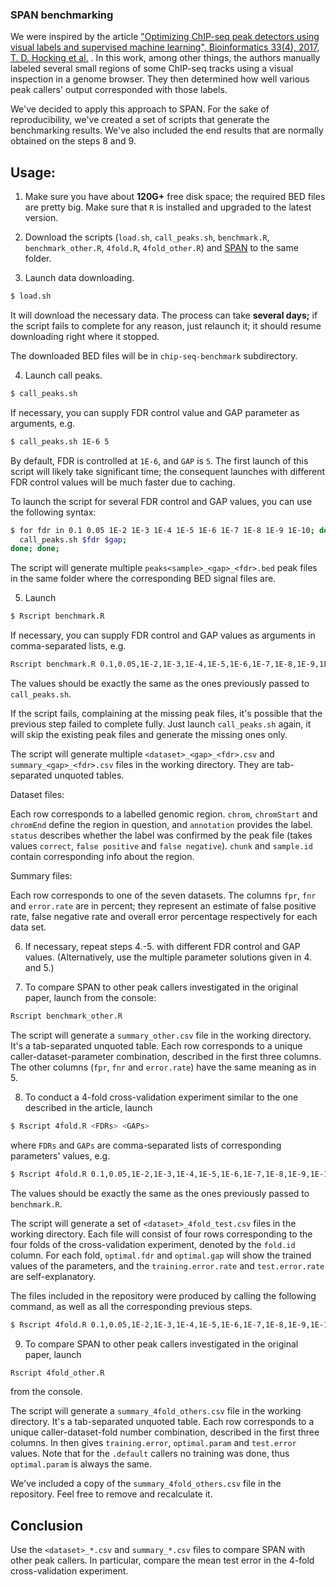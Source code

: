 ### SPAN benchmarking

We were inspired by the
article ["Optimizing ChIP-seq peak detectors using visual labels and supervised machine learning", Bioinformatics 33(4), 2017, T. D. Hocking et al.](https://www.ncbi.nlm.nih.gov/pmc/articles/PMC5408812/)
. In this work, among other things, the authors manually labeled several small regions of some ChIP-seq tracks using a
visual inspection in a genome browser. They then determined how well various peak callers' output corresponded with
those labels.

We've decided to apply this approach to SPAN. For the sake of reproducibility, we've created a set of scripts that
generate the benchmarking results. We've also included the end results that are normally obtained on the steps 8 and 9.

## Usage:

1. Make sure you have about **120G+** free disk space; the required BED files are pretty big. Make sure that `R` is
   installed and upgraded to the latest version.

2. Download the scripts (`load.sh`, `call_peaks.sh`, `benchmark.R`, `benchmark_other.R`, `4fold.R`, `4fold_other.R`) and
   [SPAN](https://github.com/JetBrains-Research/span) to the same folder.

3. Launch data downloading.

```bash
$ load.sh
```

It will download the necessary data. The process can take **several days;** if the script fails to complete for any
reason, just relaunch it; it should resume downloading right where it stopped.

The downloaded BED files will be in `chip-seq-benchmark` subdirectory.

4. Launch call peaks.

```bash
$ call_peaks.sh
```

If necessary, you can supply FDR control value and GAP parameter as arguments, e.g.

```bash
$ call_peaks.sh 1E-6 5
```

By default, FDR is controlled at `1E-6`, and `GAP` is `5`. The first launch of this script will likely take significant
time; the consequent launches with different FDR control values will be much faster due to caching.

To launch the script for several FDR control and GAP values, you can use the following syntax:

```bash
$ for fdr in 0.1 0.05 1E-2 1E-3 1E-4 1E-5 1E-6 1E-7 1E-8 1E-9 1E-10; do for gap in 0 1 2 3 4 5 6 7 8 9 10; do 
  call_peaks.sh $fdr $gap;
done; done;
```

The script will generate multiple `peaks<sample>_<gap>_<fdr>.bed` peak files in the same folder where the corresponding
BED signal files are.

5. Launch

```bash
$ Rscript benchmark.R
```

If necessary, you can supply FDR control and GAP values as arguments in comma-separated lists, e.g.

```bash
Rscript benchmark.R 0.1,0.05,1E-2,1E-3,1E-4,1E-5,1E-6,1E-7,1E-8,1E-9,1E-10 0,1,2,3,4,5,6,7,8,9,10
```

The values should be exactly the same as the ones previously passed to `call_peaks.sh`.

If the script fails, complaining at the missing peak files, it's possible that the previous step failed to complete
fully. Just launch `call_peaks.sh` again, it will skip the existing peak files and generate the missing ones only.

The script will generate multiple `<dataset>_<gap>_<fdr>.csv` and `summary_<gap>_<fdr>.csv` files in the working
directory. They are tab-separated unquoted tables.

Dataset files:

Each row corresponds to a labelled genomic region. `chrom`, `chromStart` and `chromEnd` define the region in question,
and `annotation` provides the label. `status` describes whether the label was confirmed by the peak file (takes
values `correct`, `false positive` and `false negative`). `chunk` and `sample.id` contain corresponding info about the
region.

Summary files:

Each row corresponds to one of the seven datasets. The columns `fpr`, `fnr` and `error.rate` are in percent; they
represent an estimate of false positive rate, false negative rate and overall error percentage respectively for each
data set.

6. If necessary, repeat steps 4.-5. with different FDR control and GAP values. (Alternatively, use the multiple
   parameter solutions given in 4. and 5.)

7. To compare SPAN to other peak callers investigated in the original paper, launch from the console:

```bash
Rscript benchmark_other.R
```

The script will generate a `summary_other.csv` file in the working directory. It's a tab-separated unquoted table. Each
row corresponds to a unique caller-dataset-parameter combination, described in the first three columns. The other
columns (`fpr`, `fnr` and `error.rate`) have the same meaning as in 5.

8. To conduct a 4-fold cross-validation experiment similar to the one described in the article, launch

```bash
$ Rscript 4fold.R <FDRs> <GAPs>
```

where `FDRs` and `GAPs` are comma-separated lists of corresponding parameters' values, e.g.

```bash
$ Rscript 4fold.R 0.1,0.05,1E-2,1E-3,1E-4,1E-5,1E-6,1E-7,1E-8,1E-9,1E-10 0,1,2,3,4,5,6,7,8,9,10
```

The values should be exactly the same as the ones previously passed to `benchmark.R`.

The script will generate a set of `<dataset>_4fold_test.csv` files in the working directory. Each file will consist of
four rows corresponding to the four folds of the cross-validation experiment, denoted by the `fold.id` column. For each
fold, `optimal.fdr` and `optimal.gap` will show the trained values of the parameters, and the `training.error.rate`
and `test.error.rate` are self-explanatory.

The files included in the repository were produced by calling the following command, as well as all the corresponding
previous steps.

```bash
$ Rscript 4fold.R 0.1,0.05,1E-2,1E-3,1E-4,1E-5,1E-6,1E-7,1E-8,1E-9,1E-10 0,1,2,3,4,5,6,7,8,9,10
```

9. To compare SPAN to other peak callers investigated in the original paper, launch

```bash
Rscript 4fold_other.R
```

from the console.

The script will generate a `summary_4fold_others.csv` file in the working directory. It's a tab-separated unquoted
table. Each row corresponds to a unique caller-dataset-fold number combination, described in the first three columns. In
then gives `training.error`, `optimal.param` and `test.error` values. Note that for the `.default` callers no training
was done, thus `optimal.param` is always the same.

We've included a copy of the `summary_4fold_others.csv` file in the repository. Feel free to remove and recalculate it.

## Conclusion

Use the `<dataset>_*.csv` and `summary_*.csv` files to compare SPAN with other peak callers. In particular, compare the
mean test error in the 4-fold cross-validation experiment.
